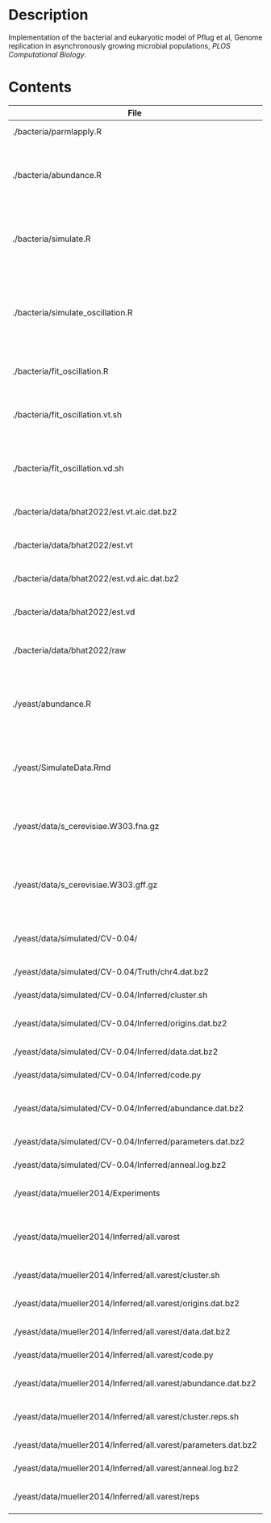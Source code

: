 # Description

Implementation of the bacterial and eukaryotic model of Pflug et al, Genome replication in
asynchronously growing microbial populations, *PLOS Computational Biology*.

# Contents

| File | Description |
| ---- | ----------- |
| ./bacteria/parmlapply.R | Parallelization helper |
| ./bacteria/abundance.R | Computes abundance profiles under different bacterial models |
| ./bacteria/simulate.R | Simulates abundance profiles under different bacterial models |
| ./bacteria/simulate_oscillation.R | Simulates an abundance profile using random parameters and recovers them by fitting |
| ./bacteria/fit_oscillation.R | Fit the bacterial model |
| ./bacteria/fit_oscillation.vt.sh | Fit the bacterial v(t) model to the data of Bhat et al., 2022 |
| ./bacteria/fit_oscillation.vd.sh | Fit the bacterial v(d) model to the data of Bhat et al., 2022 |
| ./bacteria/data/bhat2022/est.vt.aic.dat.bz2 | Table of fitted parameters for v(t) |
| ./bacteria/data/bhat2022/est.vt | Per-sample fitting results for v(t) |
| ./bacteria/data/bhat2022/est.vd.aic.dat.bz2 | Table of fitted parameters for v(d) |
| ./bacteria/data/bhat2022/est.vd | Per-sample fitting results for v(d) |
| ./bacteria/data/bhat2022/raw | Raw abundance data of Bhat et al., 2023 |
| ./yeast/abundance.R | Computes abundance profiles under the Eukaryotic model |
| ./yeast/SimulateData.Rmd | Simulates an abundance profile under the Eukaryotic model |
| ./yeast/data/s_cerevisiae.W303.fna.gz | The reference genome for S. Cerevisiae W303 |
| ./yeast/data/s_cerevisiae.W303.gff.gz | Genome annotations for S. Cerevisiae W303 lifted from S228C | 
| ./yeast/data/simulated/CV-0.04/ | Inference using simulated data |
| ./yeast/data/simulated/CV-0.04/Truth/chr4.dat.bz2 | Ground truth for Chr. IV |
| ./yeast/data/simulated/CV-0.04/Inferred/cluster.sh | Inference script |
| ./yeast/data/simulated/CV-0.04/Inferred/origins.dat.bz2 | Inferred origins for Chr. IV |
| ./yeast/data/simulated/CV-0.04/Inferred/data.dat.bz2 | Inferrence results |
| ./yeast/data/simulated/CV-0.04/Inferred/code.py | Inference algorithm |
| ./yeast/data/simulated/CV-0.04/Inferred/abundance.dat.bz2 | Fitted abundance profile for Chr. IV|
| ./yeast/data/simulated/CV-0.04/Inferred/parameters.dat.bz2 | Inferred parameters |
| ./yeast/data/simulated/CV-0.04/Inferred/anneal.log.bz2 | Inference log file |
| ./yeast/data/mueller2014/Experiments | Raw data of Mueller et al., 2014 |
| ./yeast/data/mueller2014/Inferred/all.varest | Inference results for the data of Mueller et al., 2014 |
| ./yeast/data/mueller2014/Inferred/all.varest/cluster.sh | Inference script |
| ./yeast/data/mueller2014/Inferred/all.varest/origins.dat.bz2 | Inferred origins for Chr. IV |
| ./yeast/data/mueller2014/Inferred/all.varest/data.dat.bz2 | Inferrence results |
| ./yeast/data/mueller2014/Inferred/all.varest/code.py | Inference algorithm |
| ./yeast/data/mueller2014/Inferred/all.varest/abundance.dat.bz2 | Fitted abundance profile |
| ./yeast/data/mueller2014/Inferred/all.varest/cluster.reps.sh | Inference scripts for replicates |
| ./yeast/data/mueller2014/Inferred/all.varest/parameters.dat.bz2 | Inferred parameters |
| ./yeast/data/mueller2014/Inferred/all.varest/anneal.log.bz2 | Inference log file |
| ./yeast/data/mueller2014/Inferred/all.varest/reps | Replicated inference runs |
